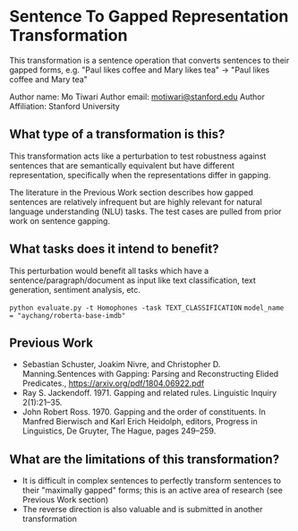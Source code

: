 # Sentence To Gapped Representation Transformation
This transformation is a sentence operation that converts sentences to their gapped forms, e.g.
"Paul likes coffee and Mary likes tea" -> "Paul likes coffee and Mary tea"

Author name: Mo Tiwari
Author email: motiwari@stanford.edu
Author Affiliation: Stanford University

## What type of a transformation is this?
This transformation acts like a perturbation to test robustness against sentences that are 
semantically equivalent but have different representation, specifically when the representations differ in gapping.

The literature in the Previous Work section describes how gapped sentences are relatively infrequent but are highly relevant
for natural language understanding (NLU) tasks. The test cases are pulled from prior work on sentence gapping.

## What tasks does it intend to benefit?
This perturbation would benefit all tasks which have a sentence/paragraph/document as input like text classification, 
text generation, sentiment analysis, etc.

```python evaluate.py -t Homophones -task TEXT_CLASSIFICATION```
```model_name = "aychang/roberta-base-imdb"```

## Previous Work

- Sebastian Schuster, Joakim Nivre, and Christopher D. Manning.Sentences with Gapping: Parsing and Reconstructing Elided Predicates.,  https://arxiv.org/pdf/1804.06922.pdf
- Ray S. Jackendoff. 1971. Gapping and related rules. Linguistic Inquiry 2(1):21–35.
- John Robert Ross. 1970. Gapping and the order of constituents. In Manfred Bierwisch and Karl Erich Heidolph, editors, Progress in Linguistics, De Gruyter,
The Hague, pages 249–259.

## What are the limitations of this transformation?
- It is difficult in complex sentences to perfectly transform sentences to their "maximally gapped" forms; this is an active area of research (see Previous Work section)
- The reverse direction is also valuable and is submitted in another transformation
